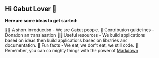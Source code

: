 ## Hi Gabut Lover 👋

**Here are some ideas to get started:**

🙋‍♀️ A short introduction - We are Gabut people.
🌈 Contribution guidelines - Donation an translasation
👩‍💻 Useful resources - We build applications based on ideas then build applications based on libraries and documentation.
🍿 Fun facts - We eat, we don't eat, we still code.
🧙 Remember, you can do mighty things with the power of [Markdown](https://github.com/gabutakut/gabutdm)
